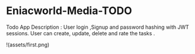 # Eniacworld-Media-TODO
Todo App  Description : User login ,Signup and password hashing with JWT sessions. User can create, update, delete and rate the tasks .


!(assets/first.png)
